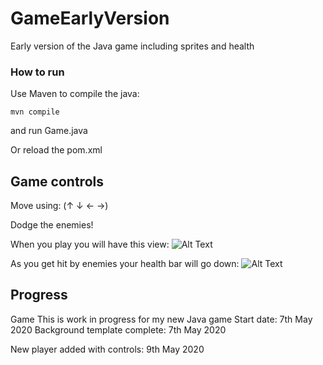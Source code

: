 # GameEarlyVersion

Early version of the Java game including sprites and health


### How to run
Use Maven to compile the java:

```mvn compile```

and run Game.java 

Or reload the pom.xml

## Game controls 

Move using: 
(&uarr; &darr; &larr; &rarr;)

Dodge the enemies!

When you play you will have this view: 
![Alt Text](./firstscreen.png)

As you get hit by enemies your health bar will go down: 
![Alt Text](./hit.png)


## Progress 
Game
This is work in progress for my new Java game
Start date: 7th May 2020
Background template complete: 7th May 2020 

New player added with controls: 9th May 2020
